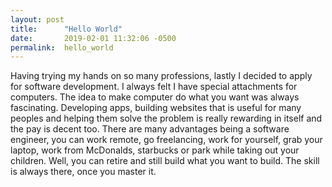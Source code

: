 ```yaml
---
layout: post
title:      "Hello World"
date:       2019-02-01 11:32:06 -0500
permalink:  hello_world
---
```



Having trying my hands on so many professions, lastly I decided to apply for software development.  I always felt I have special attachments for computers.  The idea to make computer do what you want was always fascinating.  Developing apps, building websites that is useful for many peoples and helping them solve the problem is really rewarding in itself and the pay is decent too.  There are many advantages being a software engineer, you can work remote, go freelancing, work for yourself, grab your laptop, work from McDonalds, starbucks or park while taking out your children.  Well, you can retire and still build what you want to build.  The skill is always there, once you master it.
